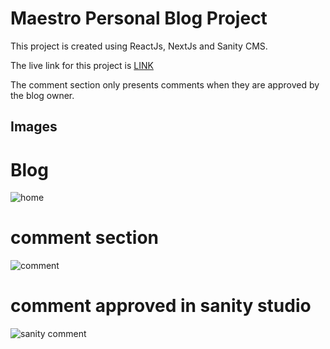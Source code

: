 # Maestro Personal Blog Project

This project is created using ReactJs, NextJs and Sanity CMS.


The live link for this project is [LINK](https://maestro-sanity-blog.vercel.app/)

The comment section only presents comments when they are approved by the blog owner.


## Images

# Blog
![home](https://user-images.githubusercontent.com/65078124/195325292-419ce910-fdd8-49a4-9ea8-44c8d23c13ee.png)

# comment section
![comment](https://user-images.githubusercontent.com/65078124/195325426-d63dd9a5-4ebe-42c0-a049-b50ea2b5418e.png)

# comment approved in sanity studio
![sanity comment](https://user-images.githubusercontent.com/65078124/195325403-9cf6fc95-f5d2-4ea4-8f48-5edf5417e0ef.png)

